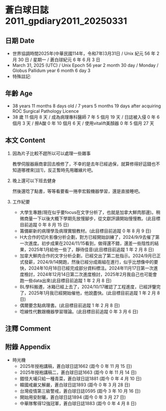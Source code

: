 [_metadata_:encoding]: - "utf-8"
[_metadata_:language]: - "zh-Hant-TW"
[_metadata_:fileformat]: - "markdown"
[_metadata_:MIME_type]: - "text/plain"
[_metadata_:markdown_version]: - "commonmark version 0.30"
[_metadata_:markdown_spec]: - "https://spec.commonmark.org/0.30/"

# 蒼白球日誌2011_gpdiary2011_20250331 #

## 日期 Date ##

* 世界協調時間2025年(中華民國114年，令和7年)3月31日 / Unix 紀元 56 年 2 月 30 日 / 星期一 / 蒼白球紀元 6 年 6 月 3 日
* March 31, 2025 (UTC) / Unix Epoch 56 year 2 month 30 day / Monday / Globus Pallidum year 6 month 6 day 3
* 特殊註記:

## 年齡 Age ##

* 38 years 11 months 8 days old / 7 years 5 months 19 days after acquiring ROC Surgical Pathology Licence
* 38 歲 11 個月 8 天 / 成為病理專科醫師 7 年 5 個月 19 天 / 日誌被入侵 0 年 6 個月 3 天 / 擦A酸 0 年 10 個月 6 天 / 使用vitalift美顏器 0 年 5 個月 27 天

## 本文 Content ##

1. 因為片子比較不趕所以可以處理一些雜事

    教學伺服器廠商拿回去檢修了，不幸的是去年已經過保，就算修得好這錢也不知道哪裡來[註1]，反正暫時先用離線片吧。

2. 晚上還可以下班去健身

    然後還唸了點書，等等看要看一捲李宏毅機器學習，還是直接睡吧。

3. 工作紀要

    - 大學生專題(現在似乎要focus在文字分析了，也就是加拿大鮮肉那邊)。稍微商量一下以後大概下學期先放慢腳步，從文獻評讀開始慢慢教。(此目標目前追蹤 0 年 8 月 15 日)
    - 籌備嶄新的病理學及病理實驗教材。(此目標目前追蹤 0 年 8 月 9 日)
    - H大合作的切片影像分析企劃，對方已經開始訓練了，2024/9/9去催了第一次進度。初步成果在2024/11/15看到，做得還不錯，還差一些陰性的結果，2025年1月給他一些了，靜待佳音(此目標目前追蹤 1 年 2 月 8 日)
    - 加拿大鮮肉合作的文字分析企劃，已經交出了第二批指示。2024/9月已正式發薪，2024/9/14開跑，然後已經分成兩組在進行，似乎比想像中的要快，2024年10月18日已經完成部分資料標注。2024年11月17日第一次進度檢討，2024年12月14日第二次進度檢討，2025年2月我自己也可能會跑一些data出來(此目標目前追蹤 1 年 2 月 8 日)
    - BL學科搬遷，冰箱已經上去了，2024/10/17確認了工程進度，已經評鑒完了，2025年1月我已經開始催他，他說盡快。(此目標目前追蹤 1 年 2 月 8 日)
    - 偶爾要念點病理書。(此目標目前追蹤 1 年 2 月 8 日)
    - 唸線性代數跟機器學習理論。(此目標目前追蹤 0 年 3 月 6 日)

## 注釋 Comment ##


## 附錄 Appendix ##

* 時光機
    - 2025年授袍講稿，蒼白球日誌1662 (距今 0 年 11 月 15 日)
    - 2025年授袍講稿二，蒼白球日誌1663 (距今 0 年 11 月 14 日)
    - 錯怪大埔只給一種青菜，蒼白球日誌1881 (距今 0 年 4 月 10 日)
    - 韓國戒嚴又解嚴，蒼白球日誌1893 (距今 0 年 3 月 28 日)
    - 台灣疫情第三級警戒，蒼白球日誌0595 (距今 3 年 10 月 16 日)
    - 開始用安耐曬，蒼白球日誌1894 (距今 0 年 3 月 27 日)
    - 中華隊奪得12強冠軍，蒼白球日誌1883 (距今 0 年 4 月 8 日)
